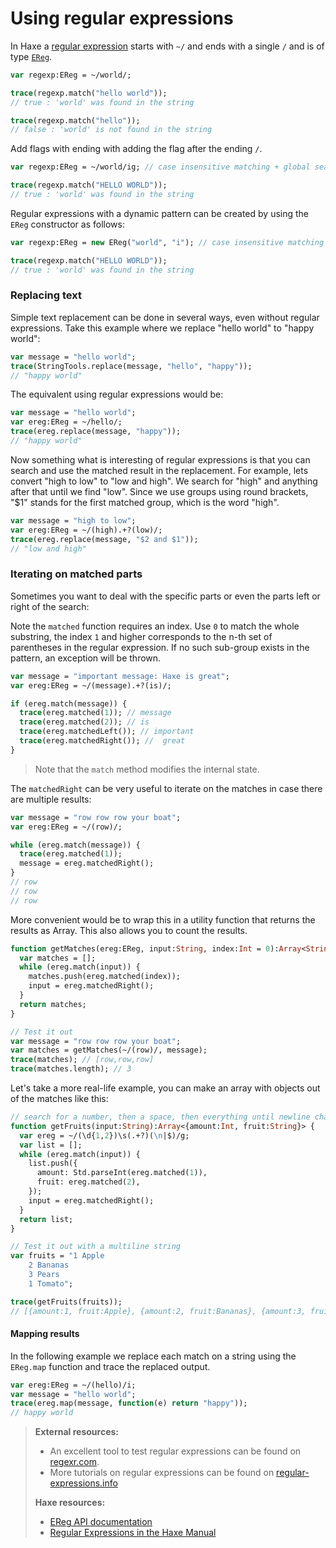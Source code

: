 [tags]: / "ereg"

# Using regular expressions

In Haxe a [regular expression](https://en.wikipedia.org/wiki/Regular_expression) starts with `~/` and ends with a single `/` and is of type [`EReg`](http://api.haxe.org/EReg.html).

```haxe
var regexp:EReg = ~/world/;

trace(regexp.match("hello world"));
// true : 'world' was found in the string

trace(regexp.match("hello")); 
// false : 'world' is not found in the string
```

Add flags with ending with adding the flag after the ending `/`.

```haxe
var regexp:EReg = ~/world/ig; // case insensitive matching + global search

trace(regexp.match("HELLO WORLD"));
// true : 'world' was found in the string
```

Regular expressions with a dynamic pattern can be created by using the `EReg` constructor as follows:

```haxe
var regexp:EReg = new EReg("world", "i"); // case insensitive matching 

trace(regexp.match("HELLO WORLD"));
// true : 'world' was found in the string
```

### Replacing text

Simple text replacement can be done in several ways, even without regular expressions.
Take this example where we replace "hello world" to "happy world":

```haxe
var message = "hello world";
trace(StringTools.replace(message, "hello", "happy")); 
// "happy world"
```

The equivalent using regular expressions would be:

```haxe
var message = "hello world";
var ereg:EReg = ~/hello/;
trace(ereg.replace(message, "happy")); 
// "happy world"
```

Now something what is interesting of regular expressions is that you can search and use the matched result in the replacement.
For example, lets convert "high to low" to "low and high". We search for "high" and anything after that until we find "low". Since we use groups using round brackets, "$1" stands for the first matched group, which is the word "high".

```haxe
var message = "high to low";
var ereg:EReg = ~/(high).+?(low)/;
trace(ereg.replace(message, "$2 and $1")); 
// "low and high"
```

### Iterating on matched parts

Sometimes you want to deal with the specific parts or even the parts left or right of the search:

Note the `matched` function requires an index. Use `0` to match the whole substring, the index `1` and higher corresponds to the n-th set of parentheses in the regular expression. If no such sub-group exists in the pattern, an exception will be thrown.

```haxe
var message = "important message: Haxe is great";
var ereg:EReg = ~/(message).+?(is)/;

if (ereg.match(message)) { 
  trace(ereg.matched(1)); // message
  trace(ereg.matched(2)); // is
  trace(ereg.matchedLeft()); // important 
  trace(ereg.matchedRight()); //  great
}
```
> Note that the `match` method modifies the internal state.

The `matchedRight` can be very useful to iterate on the matches in case there are multiple results:

```haxe
var message = "row row row your boat";
var ereg:EReg = ~/(row)/;

while (ereg.match(message)) { 
  trace(ereg.matched(1)); 
  message = ereg.matchedRight();
}
// row
// row
// row
```

More convenient would be to wrap this in a utility function that returns the results as Array. This also allows you to count the results.
```haxe
function getMatches(ereg:EReg, input:String, index:Int = 0):Array<String> {
  var matches = [];
  while (ereg.match(input)) {
    matches.push(ereg.matched(index)); 
    input = ereg.matchedRight();
  }
  return matches;
}

// Test it out
var message = "row row row your boat";
var matches = getMatches(~/(row)/, message);
trace(matches); // [row,row,row]
trace(matches.length); // 3
```

Let's take a more real-life example, you can make an array with objects out of the matches like this:
```haxe
// search for a number, then a space, then everything until newline character or end of input is found
function getFruits(input:String):Array<{amount:Int, fruit:String}> {
  var ereg = ~/(\d{1,2})\s(.+?)(\n|$)/g; 
  var list = [];
  while (ereg.match(input)) {
    list.push({
      amount: Std.parseInt(ereg.matched(1)),
      fruit: ereg.matched(2),
    }); 
    input = ereg.matchedRight();
  }
  return list;
}

// Test it out with a multiline string
var fruits = "1 Apple
	2 Bananas
   	3 Pears
  	1 Tomato";

trace(getFruits(fruits)); 
// [{amount:1, fruit:Apple}, {amount:2, fruit:Bananas}, {amount:3, fruit:Pears}, {amount:1, fruit:Tomato}]
```

#### Mapping results
In the following example we replace each match on a string using the `EReg.map` function and trace the replaced output.

```haxe
var ereg:EReg = ~/(hello)/i;
var message = "hello world";
trace(ereg.map(message, function(e) return "happy"));
// happy world
```

> **External resources:**
>
>  * An excellent tool to test regular expressions can be found on [regexr.com](http://regexr.com/).
>  * More tutorials on regular expressions can be found on [regular-expressions.info](http://www.regular-expressions.info/)
>
> **Haxe resources:**
>
>  * [EReg API documentation](http://api.haxe.org/EReg.html)
>  * [Regular Expressions in the Haxe Manual](http://haxe.org/manual/std-regex.html)
